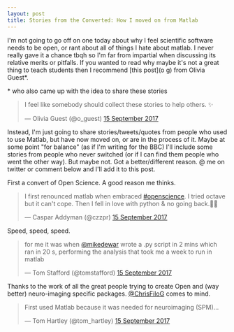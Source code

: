 ```yaml
---
layout: post
title: Stories from the Converted: How I moved on from Matlab
---
```


I'm not going to go off on one today about why I feel scientific software needs to be open, or rant about all of things I hate about matlab. I never really gave it a chance tbqh so I'm far from impartial when discussing its relative merits or pitfalls. If you wanted to read why maybe it's not a great thing to teach students then I recommend [this post](o g) from Olivia Guest\*.

\* who also came up with the idea to share these stories

<blockquote class="twitter-tweet" data-conversation="none" data-lang="en-gb"><p lang="en" dir="ltr">I feel like somebody should collect these stories to help others. ✨</p>&mdash; Olivia Guest (@o_guest) <a href="https://twitter.com/o_guest/status/908637034964832256">15 September 2017</a></blockquote>
<script async src="//platform.twitter.com/widgets.js" charset="utf-8"></script>

Instead, I'm just going to share stories/tweets/quotes from people who used to use Matlab, but have now moved on, or are in the process of it. Maybe at some point "for balance" (as if I'm writing for the BBC) I'll include some stories from people who never switched (or if I can find them people who went the other way). But maybe not. Got a better/different reason. @ me on twitter or comment below and I'll add it to this post.

First a convert of Open Science. A good reason me thinks.

<blockquote class="twitter-tweet" data-lang="en-gb"><p lang="en" dir="ltr">I first renounced matlab when embraced <a href="https://twitter.com/hashtag/openscience?src=hash">#openscience</a>. I tried octave but it can&#39;t cope. Then I fell in love with python &amp; no going back.🐍💓</p>&mdash; Caspar Addyman (@czzpr) <a href="https://twitter.com/czzpr/status/908635915995795462">15 September 2017</a></blockquote>
<script async src="//platform.twitter.com/widgets.js" charset="utf-8"></script>

Speed, speed, speed.

<blockquote class="twitter-tweet" data-lang="en-gb"><p lang="en" dir="ltr">for me it was when <a href="https://twitter.com/mikedewar">@mikedewar</a> wrote a .py script in 2 mins which ran in 20 s, performing the analysis that took me a week to run in matlab</p>&mdash; Tom Stafford (@tomstafford) <a href="https://twitter.com/tomstafford/status/908636451000274944">15 September 2017</a></blockquote>
<script async src="//platform.twitter.com/widgets.js" charset="utf-8"></script>

Thanks to the work of all the great people trying to create Open and (way better) neuro-imaging specific packages. [@ChrisFiloG](https://twitter.com/ChrisFiloG) comes to mind.

<blockquote class="twitter-tweet" data-lang="en-gb"><p lang="en" dir="ltr">First used Matlab because it was needed for neuroimaging (SPM)...</p>&mdash; Tom Hartley (@tom_hartley) <a href="https://twitter.com/tom_hartley/status/908637545671602177">15 September 2017</a></blockquote>
<script async src="//platform.twitter.com/widgets.js" charset="utf-8"></script>
